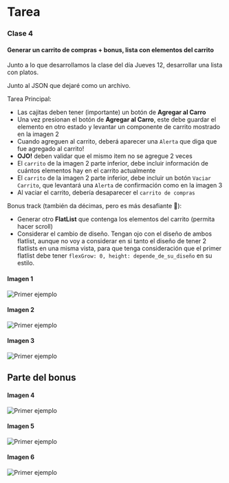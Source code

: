 # Tarea

### Clase 4

#### Generar un carrito de compras + bonus, lista con elementos del carrito

Junto a lo que desarrollamos la clase del día Jueves 12, desarrollar una lista con platos.

Junto al JSON que dejaré como un archivo.

Tarea Principal:

- Las cajitas deben tener (importante) un botón de **Agregar al Carro**
- Una vez presionan el botón de **Agregar al Carro**, este debe guardar el elemento en otro estado y levantar un componente de carrito mostrado en la imagen 2
- Cuando agreguen al carrito, deberá aparecer una `Alerta` que diga que fue agregado al carrito!
- **OJO!** deben validar que el mismo item no se agregue 2 veces
- El `carrito` de la imagen 2 parte inferior, debe incluir información de cuántos elementos hay en el carrito actualmente
- El `carrito` de la imagen 2 parte inferior, debe incluir un botón `Vaciar Carrito`, que levantará una `Alerta` de confirmación como en la imagen 3
- Al vaciar el carrito, debería desaparecer el `carrito de compras`

Bonus track (también da décimas, pero es más desafiante 👀):

- Generar otro **FlatList** que contenga los elementos del carrito (permita hacer scroll)
- Considerar el cambio de diseño. Tengan ojo con el diseño de ambos flatlist, aunque no voy a considerar en si tanto el diseño de tener 2 flatlists en una misma vista, para que tenga consideración que el primer flatlist debe tener `flexGrow: 0, height: depende_de_su_diseño` en su estilo.


#### Imagen 1
![Primer ejemplo](./1.png)

#### Imagen 2
![Primer ejemplo](./2.png)

#### Imagen 3
![Primer ejemplo](./3.png)

## Parte del bonus

#### Imagen 4
![Primer ejemplo](./4.png)

#### Imagen 5
![Primer ejemplo](./5.png)

#### Imagen 6
![Primer ejemplo](./6.png)